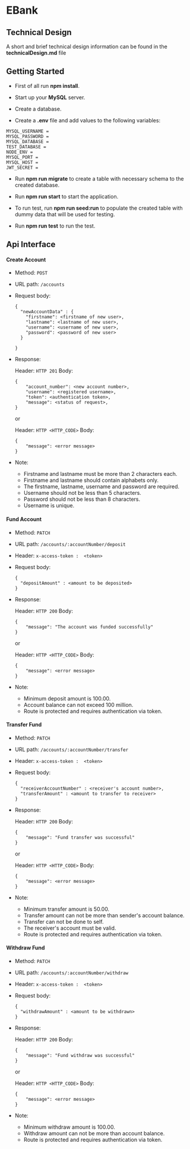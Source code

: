 # EBank

## Technical Design
A short and brief technical design information can  be found in the **technicalDesign.md** file

## Getting Started
  - First of all run **npm install**.

  - Start up your **MySQL** server.

  - Create a database.

  - Create a **.env** file and add values to the following variables:
```
MYSQL_USERNAME =
MYSQL_PASSWORD = 
MYSQL_DATABASE = 
TEST_DATABASE = 
NODE_ENV = 
MYSQL_PORT = 
MYSQL_HOST = 
JWT_SECRET = 
```

  - Run **npm run migrate** to create a table with necessary schema to the created database.

  - Run **npm run start** to start the application.

  - To run test, run **npm run seed:run** to populate the created table with dummy data that will be used for testing.

  - Run **npm run test** to run the test.




## Api Interface
#### Create Account

  - Method: `POST`
  - URL path: `/accounts`
  - Request body:

    ```
    {
      "newAccountData" : {
        "firstname": <firstname of new user>,
        "lastname": <lastname of new user>,
        "username": <username of new user>,
        "password": <password of new user>
      }
        
    }
    ```

  - Response:

    Header: `HTTP 201`
    Body:
      ```
      {
          "account_number": <new account number>,
          "username": <registered username>,
          "token": <authentication token>,
          "message": <status of request>,
      }
      ```
    or

    Header: `HTTP <HTTP_CODE>`
    Body:

      ```
      {
          "message": <error message>
      }
      ```

  - Note:

    - Firstname and lastname must be more than 2 characters each.
    - Firstname and lastname should contain alphabets only.
    - The firstname, lastname, username and password are required.
    - Username should not be less than 5 characters.
    - Password should not be less than 8 characters.
    - Username is unique.


#### Fund Account

  - Method: `PATCH`
  - URL path: `/accounts/:accountNumber/deposit`
  - Header: `x-access-token :  <token>`
  - Request body:

    ```
    {
      "depositAmount" : <amount to be deposited>
    }
    ```

  - Response:

    Header: `HTTP 200`
    Body:
      ```
      {
          "message": "The account was funded successfully"
      }
      ```
    or

    Header: `HTTP <HTTP_CODE>`
    Body:

      ```
      {
          "message": <error message>
      }
      ```

  - Note:

    - Minimum deposit amount is 100.00.
    - Account balance can not exceed 100 million.
    - Route is protected and requires authentication via token.


#### Transfer Fund

  - Method: `PATCH`
  - URL path: `/accounts/:accountNumber/transfer`
  - Header: `x-access-token :  <token>`
  - Request body:

    ```
    {
      "receiverAccountNumber" : <receiver's account number>,
      "transferAmount" : <amount to transfer to receiver>
    }
    ```

  - Response:

    Header: `HTTP 200`
    Body:
      ```
      {
          "message": "Fund transfer was successful"
      }
      ```
    or

    Header: `HTTP <HTTP_CODE>`
    Body:

      ```
      {
          "message": <error message>
      }
      ```

  - Note:

    - Minimum transfer amount is 50.00.
    - Transfer amount can not be more than sender's account balance.
    - Transfer can not be done to self.
    - The receiver's account must be valid.
    - Route is protected and requires authentication via token.


#### Withdraw Fund

  - Method: `PATCH`
  - URL path: `/accounts/:accountNumber/withdraw`
  - Header: `x-access-token :  <token>`
  - Request body:

    ```
    {
      "withdrawAmount" : <amount to be withdrawn>
    }
    ```

  - Response:

    Header: `HTTP 200`
    Body:
      ```
      {
          "message": "Fund withdraw was successful"
      }
      ```
    or

    Header: `HTTP <HTTP_CODE>`
    Body:

      ```
      {
          "message": <error message>
      }
      ```

  - Note:

    - Minimum withdraw amount is 100.00.
    - Withdraw amount can not be more than account balance.
    - Route is protected and requires authentication via token.
    
